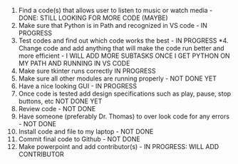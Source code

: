 1.	Find a code(s) that allows user to listen to music or watch media - DONE: STILL LOOKING FOR MORE CODE (MAYBE)
2.	Make sure that Python is in Path and recognized in VS code - IN PROGRESS
3.	Test codes and find out which code works the best - IN PROGRESS
*4.	Change code and add anything that  will make the code run better and more efficient - I WILL ADD MORE SUBTASKS ONCE I GET PYTHON ON MY PATH AND RUNNING IN VS CODE
5.	Make sure tkinter runs correctly IN PROGRESS
6.	Make sure all other modules are running properly - NOT DONE YET
7.	Have a nice looking GUI - IN PROGRESS
8.	Once code is tested add design specifications such as play, pause, stop buttons, etc NOT DONE YET
9.	Review code - NOT DONE
10.	Have someone (preferably Dr. Thomas) to over look code for any errors - NOT DONE
11.	Install code and file to my laptop - NOT DONE
12.	Commit final code to Github - NOT DONE
13. Make powerpoint and add contributor(s) - IN PROGRESS: WILL ADD CONTRIBUTOR
